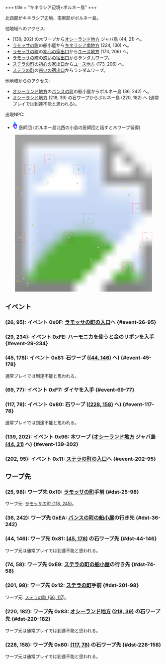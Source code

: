 +++
title = "キネラシア辺境+ボルネー島"
+++

北西部がキネラシア辺境、南東部がボルネー島。

他地域へのアクセス:

* (139, 202) の木ワープから[オシーランド地方](@/map/map-11/_index.md) ジャバ島 (44, 21) へ。
* [ラモッサの町](@/map/map-12/_index.md)の船小屋から[キネラシア南地方](@/map/map-06/_index.md) (224, 130) へ。
* [ラモッサの町](@/map/map-12/_index.md)の[初心の家出口](@/map/map-13b/_index.md#event-112-214)から[ユース地方](@/map/map-00/_index.md) (173, 206) へ。
* [ラモッサの町](@/map/map-12/_index.md)の[惑いの宿出口](@/map/map-13b/_index.md#event-240-150)からランダムワープ。
* [ステラの町](@/map/map-13a/_index.md)の[初心の家出口](@/map/map-13b/_index.md#event-112-214)から[ユース地方](@/map/map-00/_index.md) (173, 206) へ。
* [ステラの町](@/map/map-13a/_index.md)の[惑いの宿出口](@/map/map-13b/_index.md#event-240-150)からランダムワープ。

他地域からのアクセス:

* [オシーランド地方](@/map/map-11/_index.md)の[バンスの町](@/map/map-13a/_index.md)の船小屋からボルネー島 (36, 242) へ。
* [オシーランド地方](@/map/map-11/_index.md) (218, 39) の石ワープからボルネー島 (220, 182) へ (通常プレイでは到達不能と思われる)。

出現NPC:

* ![医師団](actor-0x34.png) 医師団 (ボルネー島北西の小島の医師団と話すと木ワープ習得)

<!-- SVG {{{ -->
<svg width="1536" height="1536" viewbox="0 0 2048 2048">
<defs>
<image id="svg-asset-bg" width="2048" height="2048" href="map-07.webp" />
<image id="svg-asset-event" width="16" height="16" href="icon-event.png" />
<image id="svg-asset-destination" width="16" height="16" href="icon-destination.png" />
<image id="svg-asset-actor-0x34" width="16" height="24" href="actor-0x34.png" />
</defs>
<use href="#svg-asset-bg" x="0" y="0"></use>
<text class="caption-24" x="616" y="480" fill="yellow">船</text>
<text class="caption-24" x="520" y="660" fill="yellow">ダイヤ</text>
<text class="caption-24" x="932" y="664" fill="yellow">石</text>
<text class="caption-32" x="128" y="704" fill="yellow">ラモッサ</text>
<text class="caption-24" x="348" y="1208" fill="yellow">石</text>
<text class="caption-24" x="356" y="1464" fill="yellow">石</text>
<text class="caption-24" x="284" y="1984" fill="yellow">船</text>
<text class="caption-24" x="144" y="1916" fill="yellow">金のリボン</text>
<text class="caption-24" x="1780" y="1480" fill="yellow">石</text>
<text class="caption-24" x="1828" y="1304" fill="yellow">石</text>
<text class="caption-24" x="1112" y="1656" fill="yellow">木</text>
<text class="caption-32" x="1552" y="704" fill="yellow">ステラ</text>
<rect x="512" y="256" width="128" height="128" stroke="red" fill="none" />
<use href="#svg-asset-actor-0x34" x="568" y="308"><title>医師団「ラモッサの東 山の下を探せ」</title></use>
<rect x="256" y="384" width="128" height="128" stroke="red" fill="none" />
<use href="#svg-asset-actor-0x34" x="312" y="436"><title>医師団「一番西の島に骨がある」</title></use>
<rect x="896" y="384" width="128" height="128" stroke="red" fill="none" />
<use href="#svg-asset-actor-0x34" x="952" y="436"><title>医師団「ラモッサの東 山の下を探せ」(到達不能)</title></use>
<rect x="1664" y="896" width="128" height="128" stroke="red" fill="none" />
<use href="#svg-asset-actor-0x34" x="1720" y="948"><title>医師団「いい天気ですね」</title></use>
<rect x="1024" y="1024" width="128" height="128" stroke="red" fill="none" />
<use href="#svg-asset-actor-0x34" x="1080" y="1076"><title>医師団「木の精霊の力を貸そう ワープの道を見出せ」(木ワープ習得)</title></use>
<rect x="128" y="1280" width="128" height="128" stroke="red" fill="none" />
<use href="#svg-asset-actor-0x34" x="184" y="1332"><title>医師団「いい天気ですね」(到達不能)</title></use>
<rect x="768" y="1280" width="128" height="128" stroke="red" fill="none" />
<use href="#svg-asset-actor-0x34" x="824" y="1332"><title>医師団「気をつけて行きな」</title></use>
<rect x="1792" y="1280" width="128" height="128" stroke="red" fill="none" />
<use href="#svg-asset-actor-0x34" x="1848" y="1332"><title>医師団「悪い王をやっつけてよ」</title></use>
<rect x="1152" y="1408" width="128" height="128" stroke="red" fill="none" />
<use href="#svg-asset-actor-0x34" x="1208" y="1460"><title>医師団「試合に勝って名声を上げなさい」</title></use>
<rect x="1536" y="1664" width="128" height="128" stroke="red" fill="none" />
<use href="#svg-asset-actor-0x34" x="1592" y="1716"><title>医師団「ありがとう」</title></use>
<a href="#event-26-95">
<use href="#svg-asset-event" x="208" y="760"><title>(26, 95): イベント 0x0F: ラモッサの町の入口へ</title></use>
</a>
<a href="#event-29-234">
<use href="#svg-asset-event" x="232" y="1872"><title>(29, 234): イベント 0xFE: ハーモニカを使うと金のリボンを入手</title></use>
</a>
<a href="#event-45-178">
<use href="#svg-asset-event" x="360" y="1424"><title>(45, 178): イベント 0x81: 石ワープ ((44, 146) へ)</title></use>
</a>
<a href="#event-69-77">
<use href="#svg-asset-event" x="552" y="616"><title>(69, 77): イベント 0xF7: ダイヤを入手</title></use>
</a>
<a href="#event-117-78">
<use href="#svg-asset-event" x="936" y="624"><title>(117, 78): イベント 0x80: 石ワープ ((228, 158) へ)</title></use>
</a>
<a href="#event-139-202">
<use href="#svg-asset-event" x="1112" y="1616"><title>(139, 202): イベント 0x96: 木ワープ (オシーランド地方 ジャバ島 (44, 21) へ)</title></use>
</a>
<a href="#event-202-95">
<use href="#svg-asset-event" x="1616" y="760"><title>(202, 95): イベント 0x11: ステラの町の入口へ</title></use>
</a>
<a href="#dst-25-98">
<use href="#svg-asset-destination" x="200" y="784"><title>(25, 98): ワープ先 0x10: ラモッサの町手前</title></use>
</a>
<a href="#dst-201-98">
<use href="#svg-asset-destination" x="1608" y="784"><title>(201, 98): ワープ先 0x12: ステラの町手前</title></use>
</a>
<a href="#dst-228-158">
<use href="#svg-asset-destination" x="1824" y="1264"><title>(228, 158): ワープ先 0x80: (117, 78) の石ワープ先</title></use>
</a>
<a href="#dst-44-146">
<use href="#svg-asset-destination" x="352" y="1168"><title>(44, 146): ワープ先 0x81: (45, 178) の石ワープ先</title></use>
</a>
<a href="#dst-220-182">
<use href="#svg-asset-destination" x="1760" y="1456"><title>(220, 182): ワープ先 0x83: オシーランド地方 (218, 39) の石ワープ先</title></use>
</a>
<a href="#dst-74-58">
<use href="#svg-asset-destination" x="592" y="464"><title>(74, 58): ワープ先 0xE9: ステラの町の船小屋の行き先</title></use>
</a>
<a href="#dst-36-242">
<use href="#svg-asset-destination" x="288" y="1936"><title>(36, 242): ワープ先 0xEA: バンスの町の船小屋の行き先</title></use>
</a>
</svg>
<!-- }}} -->


## イベント

### (26, 95): イベント 0x0F: [ラモッサの町の入口](@/map/map-12/_index.md#dst-117-242)へ {#event-26-95}

### (29, 234): イベント 0xFE: ハーモニカを使うと金のリボンを入手 {#event-29-234}

### (45, 178): イベント 0x81: 石ワープ ([(44, 146)](#dst-44-146) へ) {#event-45-178}

通常プレイでは到達不能と思われる。

### (69, 77): イベント 0xF7: ダイヤを入手 {#event-69-77}

### (117, 78): イベント 0x80: 石ワープ ([(228, 158)](#dst-228-158) へ) {#event-117-78}

通常プレイでは到達不能と思われる。

### (139, 202): イベント 0x96: 木ワープ ([オシーランド地方](@/map/map-11/_index.md) ジャバ島 [(44, 21)](@/map/map-11/_index.md#dst-44-21) へ) {#event-139-202}

### (202, 95): イベント 0x11: [ステラの町の入口](@/map/map-13a/_index.md#dst-65-114)へ {#event-202-95}


## ワープ先

### (25, 98): ワープ先 0x10: [ラモッサの町](@/map/map-12/_index.md#dst-117-242)手前 {#dst-25-98}

ワープ元: [ラモッサの町 (118, 245)](@/map/map-12/_index.md#event-118-245)。

### (36, 242): ワープ先 0xEA: [バンスの町の船小屋](@/map/map-13a/_index.md#event-156-31)の行き先 {#dst-36-242}

### (44, 146): ワープ先 0x81: [(45, 178)](#event-45-178) の石ワープ先 {#dst-44-146}

ワープ元は通常プレイでは到達不能と思われる。

### (74, 58): ワープ先 0xE9: [ステラの町の船小屋](@/map/map-13a/_index.md#event-84-87)の行き先 {#dst-74-58}

### (201, 98): ワープ先 0x12: [ステラの町](@/map/map-13a/_index.md#dst-65-114)手前 {#dst-201-98}

ワープ元: [ステラの町 (66, 117)](@/map/map-13a/_index.md#event-66-117)。

### (220, 182): ワープ先 0x83: [オシーランド地方](@/map/map-11/_index.md) [(218, 39)](@/map/map-11/_index.md#event-218-39) の石ワープ先 {#dst-220-182}

ワープ元は通常プレイでは到達不能と思われる。

### (228, 158): ワープ先 0x80: [(117, 78)](#event-117-78) の石ワープ先 {#dst-228-158}

ワープ元は通常プレイでは到達不能と思われる。
